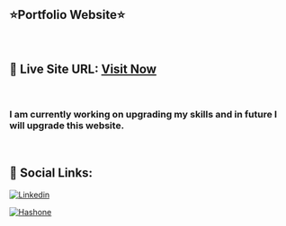 ## ⭐Portfolio Website⭐

<br>

## 📌 Live Site URL: <a href="https://nikhilkhetan.netlify.app/">Visit Now</a>

<br>

### I am currently working on upgrading my skills and in future I will upgrade this website.

<br>

## 📌 Social Links:

[![Linkedin](https://img.shields.io/badge/LinkedIn-0077B5?style=for-the-badge&logo=linkedin&logoColor=white)](https://www.linkedin.com/in/nikhilkhetan17/)

[![Hashone](https://img.shields.io/badge/Hashnode-2962FF?style=for-the-badge&logo=hashnode&logoColor=white)](https://nikhilkhetan.hashnode.dev/)

